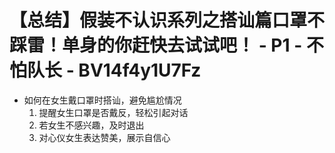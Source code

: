 # 【总结】假装不认识系列之搭讪篇口罩不踩雷！单身的你赶快去试试吧！ - P1 - 不怕队长 - BV14f4y1U7Fz

-   如何在女生戴口罩时搭讪，避免尴尬情况
    1.  提醒女生口罩是否戴反，轻松引起对话
    2.  若女生不感兴趣，及时退出
    3.  对心仪女生表达赞美，展示自信心